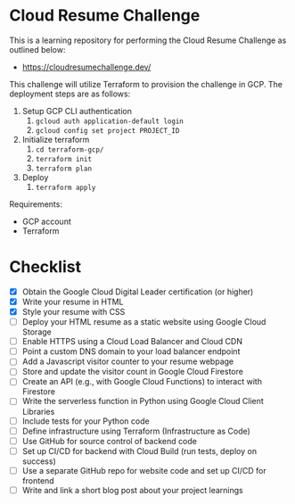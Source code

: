 # Cloud Resume Challenge

This is a learning repository for performing the Cloud Resume Challenge as outlined below:
- https://cloudresumechallenge.dev/

This challenge will utilize Terraform to provision the challenge in GCP. The deployment steps are as follows:
1. Setup GCP CLI authentication
   1. ```gcloud auth application-default login```
   2. ```gcloud config set project PROJECT_ID```
2. Initialize terraform
   1. ```cd terraform-gcp/```
   2. ```terraform init```
   3. ```terraform plan```
3. Deploy
   1. ```terraform apply```

Requirements:
- GCP account
- Terraform
  
# Checklist
- [x] Obtain the Google Cloud Digital Leader certification (or higher)
- [x] Write your resume in HTML
- [x] Style your resume with CSS
- [ ] Deploy your HTML resume as a static website using Google Cloud Storage
- [ ] Enable HTTPS using a Cloud Load Balancer and Cloud CDN
- [ ] Point a custom DNS domain to your load balancer endpoint
- [ ] Add a Javascript visitor counter to your resume webpage
- [ ] Store and update the visitor count in Google Cloud Firestore
- [ ] Create an API (e.g., with Google Cloud Functions) to interact with Firestore
- [ ] Write the serverless function in Python using Google Cloud Client Libraries
- [ ] Include tests for your Python code
- [ ] Define infrastructure using Terraform (Infrastructure as Code)
- [ ] Use GitHub for source control of backend code
- [ ] Set up CI/CD for backend with Cloud Build (run tests, deploy on success)
- [ ] Use a separate GitHub repo for website code and set up CI/CD for frontend
- [ ] Write and link a short blog post about your project learnings

